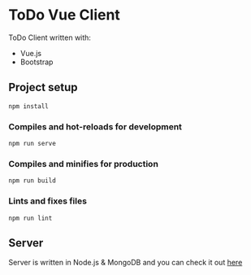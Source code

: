 # ToDo Vue Client 

ToDo Client written with:
- Vue.js
- Bootstrap

## Project setup
```
npm install
```

### Compiles and hot-reloads for development
```
npm run serve
```

### Compiles and minifies for production
```
npm run build
```

### Lints and fixes files
```
npm run lint
```

## Server
Server is written in Node.js & MongoDB and you can check it out [here](https://github.com/FiXiLiX/express-todo-server)
